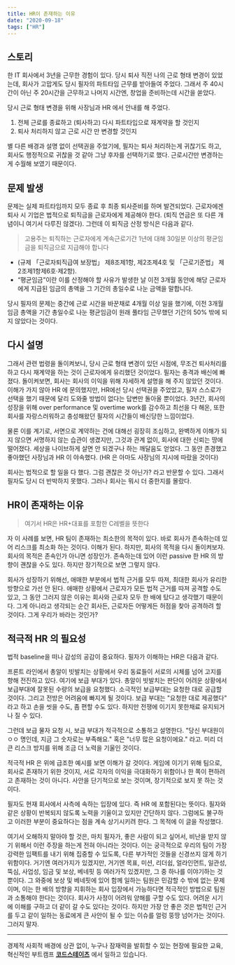 ```yaml
---
title: HR이 존재하는 이유
date: "2020-09-18"
tags: ["HR"]
---
```


## 스토리

한 IT 회사에서 3년을 근무한 경험이 있다. 당시 퇴사 직전 나의 근로 형태 변경이 있었는데, 회사가 고맙게도 당시 필자의 파트타임 근무를 받아들여 주었다. 그래서 주 40시간이 아닌 주 20시간을 근무하고 나머지 시간엔, 창업을 준비하는데 시간을 쏟았다.

당시 근로 형태 변경을 위해 사장님과 HR 에서 안내를 해 주었다.

1. 전체 근로를 종료하고 (퇴사하고) 다시 파트타입으로 재계약을 할 것인지
2. 퇴사 처리하지 않고 근로 시간 만 변경할 것인지

별 다른 배경과 설명 없이 선택권을 주었기에, 필자는 퇴사 처리하는게 귀찮기도 하고, 회사도 행정적으로 귀찮을 것 같아 그냥 후자를 선택하기로 했다. 근로시간만 변경하는게 수월해 보였기 때문이다.

## 문제 발생

문제는 실제 파트타임까지 모두 종료 후 최종 퇴사준비를 하며 발견되었다. 근로자에겐 퇴사 시 기업은 법적으로 퇴직금을 근로자에게 제공해야 한다. (퇴직 연금은 또 다른 개념이니 여기서 다루진 않겠다). 그런데 이 퇴직금 산정 방식은 다음과 같다.

> 고용주는 퇴직하는 근로자에게 계속근로기간 1년에 대해 30일분 이상의 평균임금을 퇴직금으로 지급해야 합니다

- (규제 「근로자퇴직급여 보장법」 제8조제1항, 제2조제4호 및 「근로기준법」 제2조제1항제6호·제2항).
- “평균임금”이란 이를 산정해야 할 사유가 발생한 날 이전 3개월 동안에 해당 근로자에게 지급된 임금의 총액을 그 기간의 총일수로 나눈 금액을 말합니다.

당시 필자의 문제는 중간에 근로 시간을 바꾼채로 4개월 이상 일을 했기에, 이전 3개월 임금 총액을 기간 총일수로 나눈 평균임금이 원래 풀타임 근무했던 기간의 50% 밖에 되지 않았다는 것이다.

## 다시 설명

그래서 관련 법령을 돌이켜보니, 당시 근로 형태 변경이 있던 시점에, 무조건 퇴사처리를 하고 다시 재계약을 하는 것이 근로자에게 유리했던 것이었다. 필자는 충격과 배신에 빠졌다. 돌이켜보면, 회사는 회사의 이익을 위해 자세하게 설명을 해 주지 않았던 것이다. 이해가 가지 않아 HR 에 문의했지만, HR에선 당시 선택권을 주었었고, 필자 스스로가 선택을 했기 때문에 달리 도와줄 방법이 없다는 답변만 돌아올 뿐이었다. 3년간, 회사의 성장을 위해 over performance 및 overtime work를 감수하고 최선을 다 해온, 또한 회사를 자랑스러워하고 충성해왔던 필자의 시간들이 배신당한 느낌이었다.

물론 이를 계기로, 서면으로 계약하는 건에 대해선 굉장히 조심하고, 완벽하게 이해가 되지 않으면 서명하지 않는 습관이 생겼지만, 그것과 관계 없이, 회사에 대한 신뢰는 땅에 떨어졌다. 세상을 나이브하게 살면 안 되겠구나 하는 깨달음도 얻었다. 그 동안 존경했고 좋아했던 사장님과 HR 이 야속했다. (HR 은 아마도 사장님의 지시에 따랐을 것이다)

회사는 법적으로 할 일을 다 했다. 그럼 괜찮은 것 아닌가? 라고 반문할 수 있다. 그래서 필자도 당시 더 반박하지 못했다. 그러나 회사는 뭐시 더 중한지를 몰랐다.

## HR이 존재하는 이유

> 여기서 HR은 HR+대표를 포함한 C레벨을 뜻한다

자 이 사례를 보면, HR 팀이 존재하는 최소한의 목적이 있다. 바로 회사가 존속하는데 있어 리스크를 최소화 하는 것이다. 이해가 된다. 하지만, 회사의 목적을 다시 돌이켜보자. 회사의 목적은 존속인가 아니면 성장인가. 존속하는데 있어 이런 passive 한 HR 의 방향이 괜찮을 수도 있다. 하지만 장기적으로 보면 그렇지 않다.

회사가 성장하기 위해선, 애매한 부분에서 법적 근거를 모두 따져, 최대한 회사가 유리한 방향으로 가선 안 된다. 애매한 상황에서 근로자가 모든 법적 근거를 따져 공격할 수도 있고, 그 동안 그러지 않은 이유는 회사와 근로자 모두 한 배에 탔다고 생각했기 때문이다. 그게 아니라고 생각되는 순간 회사든, 근로자든 어떻게든 허점을 찾아 공격하려 할 것이다. 그게 우리가 바라는 것인가?

## 적극적 HR 의 필요성

법적 baseline을 떠나 감성의 공감이 중요하다. 필자가 이해하는 HR은 다음과 같다.

프론트 라인에서 총알이 빗발치는 상황에서 우리 동료들이 서로의 시체를 넘어 고지를 향해 전진하고 있다. 여기에 보급 부대가 있다. 총알이 빗발치는 판단이 어려운 상황에서 보급부대에 잘못된 수량의 보급을 요청했다. 소극적인 보급부대는 요청한 대로 공급할 것이다. 그리고 전방은 어려움에 빠지게 될 것이다. 보급 부대는 "요청한 대로 제공했다" 라고 하고 손을 씻을 수도, 좀 편할 수도 있다. 하지만 전쟁에 이기지 못한채료 유지되거나 질 수 있다.

그런데 보급 물자 요청 시, 보급 부대가 적극적으로 소통하고 설명한다. "당신 부대원이 ㅇㅇ 명인데, 지금 그 숫자로는 부족해요." 혹은 "너무 많은 요청이에요." 라고. 미리 더 큰 리스크 방지를 위해 조금 더 노력을 기울인 것이다.

적극적 HR 은 위에 급조한 예시를 보면 이해가 갈 것이다. 게임에 이기기 위해 팀으로, 회사로 존재하기 위한 것이지, 서로 각자의 이익을 극대화하기 위함이나 한 쪽이 편하려고 존재하는 것이 아니다. 사안을 단기적으로 보는 것이며, 장기적으로 보지 못 하는 것이다.

필자도 현재 회사에서 사측에 속하는 입장에 있다. 즉 HR 에 포함된다는 뜻이다. 필자와 같은 상황이 반복되지 않도록 노력을 기울이고 있지만 간단하지 않다. 그럼에도 불구하고 이러한 부분이 중요하다는 점을 계속 상기시키려 한다. 그 목적에 이 글을 작성했다.

여기서 오해하지 말아야 할 것은, 마치 필자가, 좋은 사람이 되고 싶어서, 비난을 받지 않기 위해서 이런 주장을 하는게 전혀 아니라는 것이다. 이는 궁극적으로 우리의 팀이 가장 강력한 임팩트를 내기 위해 집중할 수 있도록, 다른 부가적인 것들을 신경쓰지 않게 하기 위함이다. 거기엔 여러가지가 있겠지만, 거기엔 목표, 미션, 리더쉽, 얼라인먼트, 일관성, 뚝심, 사업성, 임금 및 보상, 베네핏 등 여러가직 있겠지만, 그 중 하나를 이야기하는 것 뿐이다. 그 와중에 보상 및 베네핏에 있어 함께 일하는 팀원은 민감할 수 밖에 없는 문제이며, 이는 한 배의 방향을 지휘하는 회사 입장에서 가능하다면 적극적인 방법으로 팀원과 소통해야 한다는 것이다. 회사가 사정이 어려워 양해를 구할 수도 있다. 어려운 시기에 이해를 구하고 더 같이 갈 수도 있다는 것이다. 하지만 가장 안 좋은 것은 법적인 근거를 두고 같이 일하는 동료에게 큰 사안이 될 수 있는 이슈를 얼렁 뚱땅 넘어가는 것이다. 그러지 말자.

---

경제적 사회적 배경에 상관 없이, 누구나 잠재력을 발휘할 수 있는 현장에 필요한 교육, 혁신적인 부트캠프 [**코드스테이츠**](https://bit.ly/31Qztga) 에서 일하고 있습니다.
